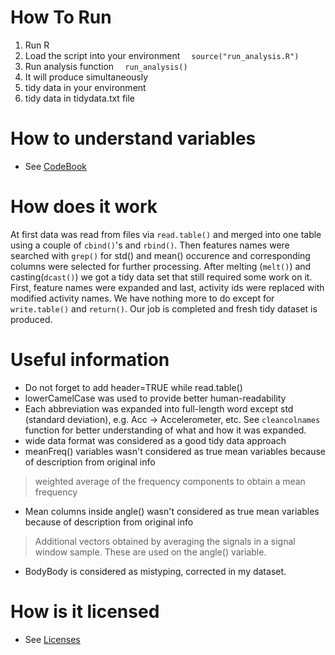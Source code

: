 # How To Run

1. Run R
2. Load the script into your environment 
`   source("run_analysis.R")   `
3. Run analysis function 
`   run_analysis()   `
4. It will produce simultaneously
  1. tidy data in your environment
  2. tidy data in tidydata.txt file

# How to understand variables

- See [CodeBook](../master/CodeBook.md)

# How does it work

At first data was read from files via ```read.table()``` and merged into one table using a couple of ```cbind()```'s and ```rbind()```.
Then features names were searched with ```grep()``` for std() and mean() occurence and corresponding columns were selected for further processing.
After melting (```melt()```) and casting(```dcast()```) we got a tidy data set that still required some work on it.
First, feature names were expanded and last, activity ids were replaced with modified activity names. 
We have nothing more to do except for ```write.table()``` and ```return()```.
Our job is completed and fresh tidy dataset is produced. 

# Useful information

- Do not forget to add header=TRUE while read.table()
- lowerCamelCase was used to provide better human-readability
- Each abbreviation was expanded into full-length word except std (standard deviation), e.g. Acc -> Accelerometer, etc. See ```cleancolnames``` function for better understanding of what and how it was expanded.
- wide data format was considered as a good tidy data approach
- meanFreq() variables wasn't considered as true mean variables because of description from original info
> weighted average of the frequency components to obtain a mean frequency

- Mean columns inside angle() wasn't considered as true mean variables because of description from original info 
> Additional vectors obtained by averaging the signals in a signal window sample. These are used on the angle() variable.

- BodyBody is considered as mistyping, corrected in my dataset.

# How is it licensed

- See [Licenses](../master/LICENSE.md)
